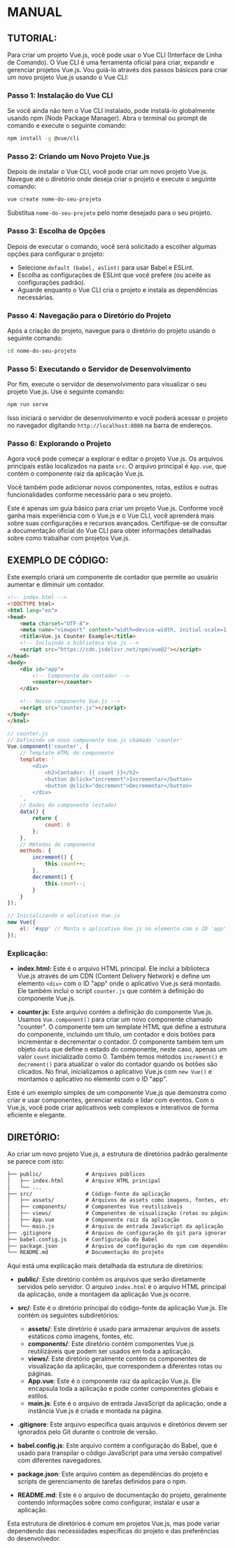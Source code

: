 # MANUAL
## TUTORIAL:
Para criar um projeto Vue.js, você pode usar o Vue CLI (Interface de Linha de Comando). O Vue CLI é uma ferramenta oficial para criar, expandir e gerenciar projetos Vue.js. Vou guiá-lo através dos passos básicos para criar um novo projeto Vue.js usando o Vue CLI:

### Passo 1: Instalação do Vue CLI
Se você ainda não tem o Vue CLI instalado, pode instalá-lo globalmente usando npm (Node Package Manager). Abra o terminal ou prompt de comando e execute o seguinte comando:

```bash
npm install -g @vue/cli
```

### Passo 2: Criando um Novo Projeto Vue.js
Depois de instalar o Vue CLI, você pode criar um novo projeto Vue.js. Navegue até o diretório onde deseja criar o projeto e execute o seguinte comando:

```bash
vue create nome-do-seu-projeto
```

Substitua `nome-do-seu-projeto` pelo nome desejado para o seu projeto.

### Passo 3: Escolha de Opções
Depois de executar o comando, você será solicitado a escolher algumas opções para configurar o projeto:

- Selecione `default (babel, eslint)` para usar Babel e ESLint.
- Escolha as configurações de ESLint que você prefere (ou aceite as configurações padrão).
- Aguarde enquanto o Vue CLI cria o projeto e instala as dependências necessárias.

### Passo 4: Navegação para o Diretório do Projeto
Após a criação do projeto, navegue para o diretório do projeto usando o seguinte comando:

```bash
cd nome-do-seu-projeto
```

### Passo 5: Executando o Servidor de Desenvolvimento
Por fim, execute o servidor de desenvolvimento para visualizar o seu projeto Vue.js. Use o seguinte comando:

```bash
npm run serve
```

Isso iniciará o servidor de desenvolvimento e você poderá acessar o projeto no navegador digitando `http://localhost:8080` na barra de endereços.

### Passo 6: Explorando o Projeto
Agora você pode começar a explorar e editar o projeto Vue.js. Os arquivos principais estão localizados na pasta `src`. O arquivo principal é `App.vue`, que contém o componente raiz da aplicação Vue.js.

Você também pode adicionar novos componentes, rotas, estilos e outras funcionalidades conforme necessário para o seu projeto.

Este é apenas um guia básico para criar um projeto Vue.js. Conforme você ganha mais experiência com o Vue.js e o Vue CLI, você aprenderá mais sobre suas configurações e recursos avançados. Certifique-se de consultar a documentação oficial do Vue CLI para obter informações detalhadas sobre como trabalhar com projetos Vue.js.

## EXEMPLO DE CÓDIGO:
Este exemplo criará um componente de contador que permite ao usuário aumentar e diminuir um contador.

```html
<!-- index.html -->
<!DOCTYPE html>
<html lang="en">
<head>
    <meta charset="UTF-8">
    <meta name="viewport" content="width=device-width, initial-scale=1.0">
    <title>Vue.js Counter Example</title>
    <!-- Incluindo a biblioteca Vue.js -->
    <script src="https://cdn.jsdelivr.net/npm/vue@2"></script>
</head>
<body>
    <div id="app">
        <!-- Componente do contador -->
        <counter></counter>
    </div>

    <!-- Nosso componente Vue.js -->
    <script src="counter.js"></script>
</body>
</html>
```

```javascript
// counter.js
// Definindo um novo componente Vue.js chamado 'counter'
Vue.component('counter', {
    // Template HTML do componente
    template: `
        <div>
            <h2>Contador: {{ count }}</h2>
            <button @click="increment">Incrementar</button>
            <button @click="decrement">Decrementar</button>
        </div>
    `,
    // Dados do componente (estado)
    data() {
        return {
            count: 0
        };
    },
    // Métodos do componente
    methods: {
        increment() {
            this.count++;
        },
        decrement() {
            this.count--;
        }
    }
});

// Inicializando o aplicativo Vue.js
new Vue({
    el: '#app' // Monta o aplicativo Vue.js no elemento com o ID 'app'
});
```

### Explicação:
- **index.html:** Este é o arquivo HTML principal. Ele inclui a biblioteca Vue.js através de um CDN (Content Delivery Network) e define um elemento `<div>` com o ID "app" onde o aplicativo Vue.js será montado. Ele também inclui o script `counter.js` que contém a definição do componente Vue.js.

- **counter.js:** Este arquivo contém a definição do componente Vue.js. Usamos `Vue.component()` para criar um novo componente chamado "counter". O componente tem um template HTML que define a estrutura do componente, incluindo um título, um contador e dois botões para incrementar e decrementar o contador. O componente também tem um objeto `data` que define o estado do componente, neste caso, apenas um valor `count` inicializado como 0. Também temos métodos `increment()` e `decrement()` para atualizar o valor do contador quando os botões são clicados. No final, inicializamos o aplicativo Vue.js com `new Vue()` e montamos o aplicativo no elemento com o ID "app".

Este é um exemplo simples de um componente Vue.js que demonstra como criar e usar componentes, gerenciar estado e lidar com eventos. Com o Vue.js, você pode criar aplicativos web complexos e interativos de forma eficiente e elegante.

## DIRETÓRIO:
Ao criar um novo projeto Vue.js, a estrutura de diretórios padrão geralmente se parece com isto:
```markdown
├── public/              # Arquivos públicos
│   ├── index.html       # Arquivo HTML principal
│   └── ...
├── src/                 # Código-fonte da aplicação
│   ├── assets/          # Arquivos de assets como imagens, fontes, etc.
│   ├── components/      # Componentes Vue reutilizáveis
│   ├── views/           # Componentes de visualização (rotas ou páginas)
│   ├── App.vue          # Componente raiz da aplicação
│   └── main.js          # Arquivo de entrada JavaScript da aplicação
├── .gitignore           # Arquivo de configuração do git para ignorar arquivos/diretórios
├── babel.config.js      # Configuração do Babel
├── package.json         # Arquivo de configuração do npm com dependências e scripts
└── README.md            # Documentação do projeto
```

Aqui está uma explicação mais detalhada da estrutura de diretórios:

- **public/**: Este diretório contém os arquivos que serão diretamente servidos pelo servidor. O arquivo `index.html` é o arquivo HTML principal da aplicação, onde a montagem da aplicação Vue.js ocorre.

- **src/**: Este é o diretório principal do código-fonte da aplicação Vue.js. Ele contém os seguintes subdiretórios:
  - **assets/**: Este diretório é usado para armazenar arquivos de assets estáticos como imagens, fontes, etc.
  - **components/**: Este diretório contém componentes Vue.js reutilizáveis que podem ser usados em toda a aplicação.
  - **views/**: Este diretório geralmente contém os componentes de visualização da aplicação, que correspondem a diferentes rotas ou páginas.
  - **App.vue**: Este é o componente raiz da aplicação Vue.js. Ele encapsula toda a aplicação e pode conter componentes globais e estilos.
  - **main.js**: Este é o arquivo de entrada JavaScript da aplicação, onde a instância Vue.js é criada e montada na página.

- **.gitignore**: Este arquivo especifica quais arquivos e diretórios devem ser ignorados pelo Git durante o controle de versão.

- **babel.config.js**: Este arquivo contém a configuração do Babel, que é usado para transpilar o código JavaScript para uma versão compatível com diferentes navegadores.

- **package.json**: Este arquivo contém as dependências do projeto e scripts de gerenciamento de tarefas definidos para o npm.

- **README.md**: Este é o arquivo de documentação do projeto, geralmente contendo informações sobre como configurar, instalar e usar a aplicação.

Esta estrutura de diretórios é comum em projetos Vue.js, mas pode variar dependendo das necessidades específicas do projeto e das preferências do desenvolvedor.
